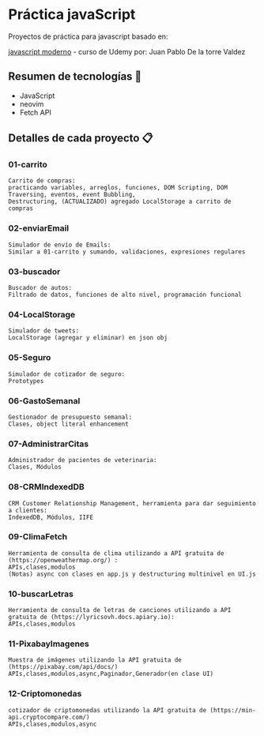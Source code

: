 # Práctica javaScript

Proyectos de práctica para javascript basado en:

[javascript moderno](https://www.udemy.com/course/javascript-moderno-guia-definitiva-construye-10-proyectos) - curso de Udemy por: Juan Pablo De la torre Valdez

## Resumen de tecnologías 📌

- JavaScript
- neovim
- Fetch API

## Detalles de cada proyecto 📋

### 01-carrito

```
Carrito de compras:
practicando variables, arreglos, funciones, DOM Scripting, DOM Traversing, eventos, event Bubbling,
Destructuring, (ACTUALIZADO) agregado LocalStorage a carrito de compras
```

### 02-enviarEmail

```
Simulador de envío de Emails:
Similar a 01-carrito y sumando, validaciones, expresiones regulares
```

### 03-buscador

```
Buscador de autos:
Filtrado de datos, funciones de alto nivel, programación funcional

```

### 04-LocalStorage

```
Simulador de tweets:
LocalStorage (agregar y eliminar) en json obj

```

### 05-Seguro

```
Simulador de cotizador de seguro:
Prototypes

```

### 06-GastoSemanal

```
Gestionador de presupuesto semanal:
Clases, object literal enhancement

```

### 07-AdministrarCitas

```
Administrador de pacientes de veterinaria:
Clases, Módulos

```

### 08-CRMIndexedDB

```
CRM Customer Relationship Management, herramienta para dar seguimiento a clientes:
IndexedDB, Módulos, IIFE

```

### 09-ClimaFetch

```
Herramienta de consulta de clima utilizando a API gratuita de (https://openweathermap.org/) :
APIs,clases,modulos
(Notas) async con clases en app.js y destructuring multinivel en UI.js

```

### 10-buscarLetras

```
Herramienta de consulta de letras de canciones utilizando a API gratuita de (https://lyricsovh.docs.apiary.io):
APIs,clases,modulos

```

### 11-PixabayImagenes

```
Muestra de imágenes utilizando la API gratuita de (https://pixabay.com/api/docs/)
APIs,clases,modulos,async,Paginador,Generador(en clase UI)

```

### 12-Criptomonedas

```
cotizador de criptomonedas utilizando la API gratuita de (https://min-api.cryptocompare.com/)
APIs,clases,modulos,async

```
